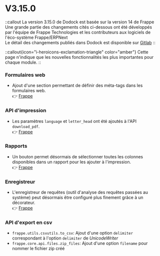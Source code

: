 # V3.15.0

::callout
La version 3.15.0 de Dodock est basée sur la version 14 de Frappe  
Une grande partie des changements cités ci-dessous ont été développés par l'équipe de Frappe Technologies et les contributeurs aux logiciels de l'éco-système Frappe/ERPNext  
Le détail des changements publiés dans Dodock est disponible sur [Gitlab](https://gitlab.com/dokos/dodock/-/releases/v3.15.0)
::

::callout{icon="i-heroicons-exclamation-triangle" color="amber"}
Cette page n'indique que les nouvelles fonctionnalités les plus importantes pour chaque module.
::

### Formulaires web

- Ajout d'une section permettant de définir des méta-tags dans les formulaires web.  
:point_right: [Frappe](https://github.com/frappe/frappe/pull/19306)

### API d'impression

- Les paramètres `language` et `letter_head` ont été ajoutés à l'API `download_pdf`.  
:point_right: [Frappe](https://github.com/frappe/frappe/pull/19284)

### Rapports

- Un bouton permet désormais de sélectionner toutes les colonnes disponibles dans un rapport pour les ajouter à l'impression.  
:point_right: [Frappe](https://github.com/frappe/frappe/pull/19236)

### Enregistreur

- L'enregistreur de requêtes (outil d'analyse des requêtes passées au système) peut désormais être configuré plus finement grâce à un décorateur.  
:point_right: [Frappe](https://github.com/frappe/frappe/pull/19220)

### API d'export en csv

- `frappe.utils.csvutils.to_csv`: Ajout d'une option `delimiter` correspondant à l'option `delimiter` de *UnicodeWriter*
- `frappe.core.api.files.zip_files`: Ajout d'une option `filename` pour nommer le fichier zip créé